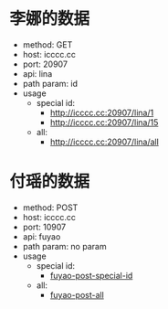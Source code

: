 # 李娜的数据
* method: GET
* host: icccc.cc
* port: 20907
* api: lina
* path param: id
* usage
  + special id:
    - http://icccc.cc:20907/lina/1
    - http://icccc.cc:20907/lina/15
  + all:
    - http://icccc.cc:20907/lina/all

# 付瑶的数据
* method: POST
* host: icccc.cc
* port: 10907
* api: fuyao
* path param: no param
* usage
  + special id:
    - [fuyao-post-special-id](fuyao-post-special-id.png)
  + all:
    - [fuyao-post-all](fuyao-post-all.png)

